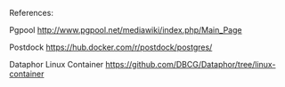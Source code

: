 References:

Pgpool
http://www.pgpool.net/mediawiki/index.php/Main_Page


Postdock
https://hub.docker.com/r/postdock/postgres/


Dataphor Linux Container
https://github.com/DBCG/Dataphor/tree/linux-container
